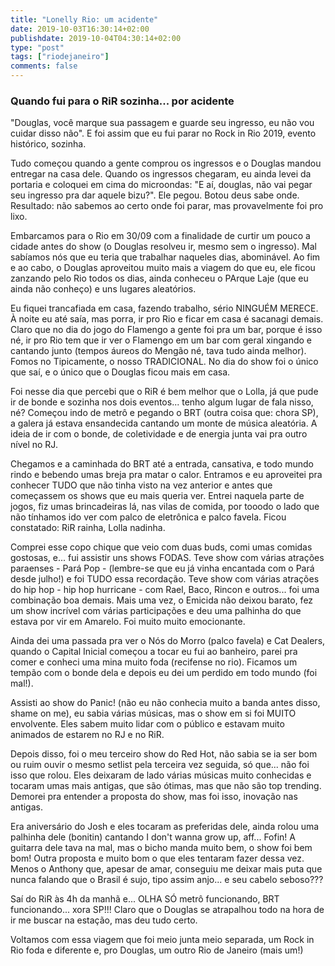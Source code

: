 ```yaml
---
title: "Lonelly Rio: um acidente"
date: 2019-10-03T16:30:14+02:00
publishdate: 2019-10-04T04:30:14+02:00
type: "post"
tags: ["riodejaneiro"]
comments: false
---
```

### Quando fui para o RiR sozinha... por acidente

"Douglas, você marque sua passagem e guarde seu ingresso, eu não vou cuidar disso não". E foi assim que eu fui parar no Rock in Rio 2019, evento histórico, sozinha. 

Tudo começou quando a gente comprou os ingressos e o Douglas mandou entregar na casa dele. Quando os ingressos chegaram, eu ainda levei da portaria e coloquei em cima do microondas: "E aí, douglas, não vai pegar seu ingresso pra dar aquele bizu?". Ele pegou. Botou deus sabe onde. Resultado: não sabemos ao certo onde foi parar, mas provavelmente foi pro lixo. 

Embarcamos para o Rio em 30/09 com a finalidade de curtir um pouco a cidade antes do show (o Douglas resolveu ir, mesmo sem o ingresso). Mal sabíamos nós que eu teria que trabalhar naqueles dias, abominável. Ao fim e ao cabo, o Douglas aproveitou muito mais a viagem do que eu, ele ficou zanzando pelo Rio todos os dias, ainda conheceu o PArque Laje (que eu ainda não conheço) e uns lugares aleatórios.

Eu fiquei trancafiada em casa, fazendo trabalho, sério NINGUÉM MERECE. À noite eu até saía, mas porra, ir pro Rio e ficar em casa é sacanagi demais. Claro que no dia do jogo do Flamengo a gente foi pra um bar, porque é isso né, ir pro Rio tem que ir ver o Flamengo em um bar com geral xingando e cantando junto (tempos áureos do Mengão né, tava tudo ainda melhor). Fomos no Tipicamente, o nosso TRADICIONAL. No dia do show foi o único que saí, e o único que o Douglas ficou mais em casa. 

Foi nesse dia que percebi que o RiR é bem melhor que o Lolla, já que pude ir de bonde e sozinha nos dois eventos... tenho algum lugar de fala nisso, né? Começou indo de metrô e pegando o BRT (outra coisa que: chora SP), a galera já estava ensandecida cantando um monte de música aleatória. A ideia de ir com o bonde, de coletividade e de energia junta vai pra outro nível no RJ. 

Chegamos e a caminhada do BRT até a entrada, cansativa, e todo mundo rindo e bebendo umas breja pra matar o calor. Entramos e eu aproveitei pra conhecer TUDO que não tinha visto na vez anterior e antes que começassem os shows que eu mais queria ver. Entrei naquela parte de jogos, fiz umas brincadeiras lá, nas vilas de comida, por tooodo o lado que não tínhamos ido ver com palco de eletrônica e palco favela. Ficou constatado: RiR rainha, Lolla nadinha. 

Comprei esse copo chique que veio com duas buds, comi umas comidas gostosas, e... fui assistir uns shows FODAS. Teve show com várias atrações paraenses - Pará Pop - (lembre-se que eu já vinha encantada com o Pará desde julho!) e foi TUDO essa recordação. Teve show com várias atrações do hip hop - hip hop hurricane - com Rael, Baco, Rincon e outros... foi uma combinação boa demais. Mais uma vez, o Emicida não deixou barato, fez um show incrível com várias participações e deu uma palhinha do que estava por vir em Amarelo. Foi muito muito emocionante. 

Ainda dei uma passada pra ver o Nós do Morro (palco favela) e Cat Dealers, quando o Capital Inicial começou a tocar eu fui ao banheiro, parei pra comer e conheci uma mina muito foda (recifense no rio). Ficamos um tempão com o bonde dela e depois eu dei um perdido em todo mundo (foi mal!). 

Assisti ao show do Panic! (não eu não conhecia muito a banda antes disso, shame on me), eu sabia várias músicas, mas o show em si foi MUITO envolvente. Eles sabem muito lidar com o público e estavam muito animados de estarem no RJ e no RiR. 

Depois disso, foi o meu terceiro show do Red Hot, não sabia se ia ser bom ou ruim ouvir o mesmo setlist pela terceira vez seguida, só que... não foi isso que rolou. Eles deixaram de lado várias músicas muito conhecidas e tocaram umas mais antigas, que são ótimas, mas que não são top trending. Demorei pra entender a proposta do show, mas foi isso, inovação nas antigas. 

Era aniversário do Josh e eles tocaram as preferidas dele, ainda rolou uma palhinha dele (bonitin) cantando I don't wanna grow up, aff... Fofin! A guitarra dele tava na mal, mas o bicho manda muito bem, o show foi bem bom! Outra proposta e muito bom o que eles tentaram fazer dessa vez. Menos o Anthony que, apesar de amar, conseguiu me deixar mais puta que nunca falando que o Brasil é sujo, tipo assim anjo... e seu cabelo seboso??? 

Saí do RiR às 4h da manhã e... OLHA SÓ metrô funcionando, BRT funcionando... xora SP!!! Claro que o Douglas se atrapalhou todo na hora de ir me buscar na estação, mas deu tudo certo. 

Voltamos com essa viagem que foi meio junta meio separada, um Rock in Rio foda e diferente e, pro Douglas, um outro Rio de Janeiro (mais um!)